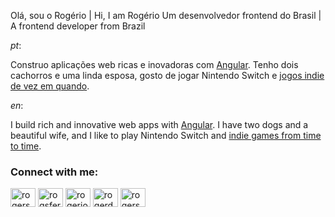 Olá, sou o Rogério | Hi, I am Rogério
Um desenvolvedor frontend do Brasil | A frontend developer from Brazil 

_pt_:

Construo aplicações web ricas e inovadoras com [Angular](https://angular.io).
Tenho dois cachorros e uma linda esposa, gosto de jogar Nintendo Switch e [jogos indie de vez em quando](https://steamcommunity.com/id/rogeriodossantos/).

_en_:

I build rich and innovative web apps with [Angular](https://angular.io).
I have two dogs and a beautiful wife, and I like to play Nintendo Switch and [indie games from time to time](https://steamcommunity.com/id/rogeriodossantos/).


<h3 align="left">Connect with me:</h3>
<p align="left">
<a href="https://dev.to/rogersantos" target="blank"><img align="center" src="https://raw.githubusercontent.com/rahuldkjain/github-profile-readme-generator/master/src/images/icons/Social/devto.svg" alt="rogersantos" height="30" width="40" /></a>
<a href="https://twitter.com/rogsfernandes" target="blank"><img align="center" src="https://raw.githubusercontent.com/rahuldkjain/github-profile-readme-generator/master/src/images/icons/Social/twitter.svg" alt="rogsfernandes" height="30" width="40" /></a>
<a href="https://linkedin.com/in/rogeriosantos92" target="blank"><img align="center" src="https://raw.githubusercontent.com/rahuldkjain/github-profile-readme-generator/master/src/images/icons/Social/linked-in-alt.svg" alt="rogeriosantos92" height="30" width="40" /></a>
<a href="https://stackoverflow.com/users/rogerdossantos" target="blank"><img align="center" src="https://raw.githubusercontent.com/rahuldkjain/github-profile-readme-generator/master/src/images/icons/Social/stack-overflow.svg" alt="rogerdossantos" height="30" width="40" /></a>
<a href="https://www.hackerrank.com/rogersan" target="blank"><img align="center" src="https://raw.githubusercontent.com/rahuldkjain/github-profile-readme-generator/master/src/images/icons/Social/hackerrank.svg" alt="rogersan" height="30" width="40" /></a>
</p>
